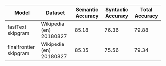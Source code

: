 | Model                  | Dataset                 | Semantic Accuracy | Syntactic Accuracy | Total Accuracy |
|------------------------|-------------------------|-------------------|--------------------|----------------|
| fastText skipgram      | Wikipedia (en) 20180827 | 85.18             | 76.36              | 79.88          |
| finalfrontier skipgram | Wikipedia (en) 20180827 | 85.05             | 75.56              | 79.34          |
